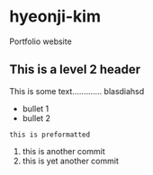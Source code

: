 # hyeonji-kim

Portfolio website


## This is a level 2 header

This is some text............. blasdiahsd 

- bullet 1
- bullet 2

```
this is preformatted
```

1. this is another commit
2. this is yet another commit
